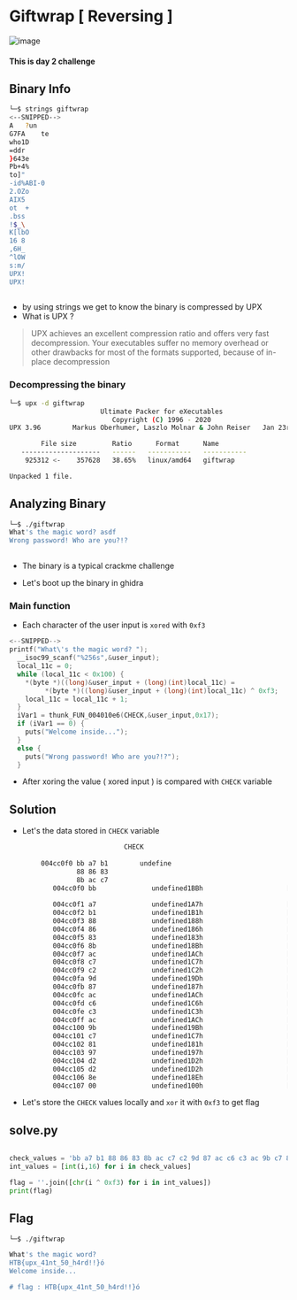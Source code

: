 # Giftwrap [ Reversing ]

![image](https://user-images.githubusercontent.com/56447720/149666955-e183ad60-55d9-44cc-a23a-c9c115ee7a6b.png)

#### This is day 2 challenge

## Binary Info 

```bash
└─$ strings giftwrap 
<--SNIPPED-->
A	?un
G7FA	te
who1D
=ddr
}643e
Pb+4%
to]"
-id%ABI-0
2.OZo
AIX5
ot	+
.bss
!$_\
K[lbO
16 8
,6H_
^lOW
s:m/
UPX!
UPX!
             
```

- by using strings we get to know the binary is compressed by UPX
- What is UPX ?
> UPX achieves an excellent compression ratio and offers very fast decompression. Your executables suffer no memory overhead or other drawbacks for most of the formats supported, because of in-place decompression

### Decompressing the binary

```bash
└─$ upx -d giftwrap            
                       Ultimate Packer for eXecutables
                          Copyright (C) 1996 - 2020
UPX 3.96        Markus Oberhumer, Laszlo Molnar & John Reiser   Jan 23rd 2020

        File size         Ratio      Format      Name
   --------------------   ------   -----------   -----------
    925312 <-    357628   38.65%   linux/amd64   giftwrap

Unpacked 1 file.

```

## Analyzing Binary

```bash
└─$ ./giftwrap 
What's the magic word? asdf
Wrong password! Who are you?!?
                                    
```     
- The binary is a typical crackme challenge

- Let's boot up the binary in ghidra

### Main function

- Each character of the user input is `xored` with `0xf3`

```c
<--SNIPPED-->
printf("What\'s the magic word? ");
  __isoc99_scanf("%256s",&user_input);
  local_11c = 0;
  while (local_11c < 0x100) {
    *(byte *)((long)&user_input + (long)(int)local_11c) =
         *(byte *)((long)&user_input + (long)(int)local_11c) ^ 0xf3;
    local_11c = local_11c + 1;
  }
  iVar1 = thunk_FUN_004010e6(CHECK,&user_input,0x17);
  if (iVar1 == 0) {
    puts("Welcome inside...");
  }
  else {
    puts("Wrong password! Who are you?!?");
  }
```

- After xoring the value ( xored input ) is compared with `CHECK` variable 

## Solution

- Let's the data stored in `CHECK` variable 

```asm
                             CHECK                                           XREF[3]:     Entry Point(*), main:004019fa(*), 
                                                                                          main:00401a01(*)  
        004cc0f0 bb a7 b1        undefine
                 88 86 83 
                 8b ac c7 
           004cc0f0 bb              undefined1BBh                     [0]                               XREF[3]:     Entry Point(*), main:004019fa(*), 
                                                                                                                     main:00401a01(*)  
           004cc0f1 a7              undefined1A7h                     [1]
           004cc0f2 b1              undefined1B1h                     [2]
           004cc0f3 88              undefined188h                     [3]
           004cc0f4 86              undefined186h                     [4]
           004cc0f5 83              undefined183h                     [5]
           004cc0f6 8b              undefined18Bh                     [6]
           004cc0f7 ac              undefined1ACh                     [7]
           004cc0f8 c7              undefined1C7h                     [8]
           004cc0f9 c2              undefined1C2h                     [9]
           004cc0fa 9d              undefined19Dh                     [10]
           004cc0fb 87              undefined187h                     [11]
           004cc0fc ac              undefined1ACh                     [12]
           004cc0fd c6              undefined1C6h                     [13]
           004cc0fe c3              undefined1C3h                     [14]
           004cc0ff ac              undefined1ACh                     [15]
           004cc100 9b              undefined19Bh                     [16]
           004cc101 c7              undefined1C7h                     [17]
           004cc102 81              undefined181h                     [18]
           004cc103 97              undefined197h                     [19]
           004cc104 d2              undefined1D2h                     [20]
           004cc105 d2              undefined1D2h                     [21]
           004cc106 8e              undefined18Eh                     [22]
           004cc107 00              undefined100h                     [23]
```

- Let's store the `CHECK` values locally and `xor` it with `0xf3` to get flag

## solve.py

```py

check_values = 'bb a7 b1 88 86 83 8b ac c7 c2 9d 87 ac c6 c3 ac 9b c7 81 97 d2 d2 8e 00'.split(' ')
int_values = [int(i,16) for i in check_values]

flag = ''.join([chr(i ^ 0xf3) for i in int_values])
print(flag)
```

## Flag 

```bash
└─$ ./giftwrap 

What's the magic word? 
HTB{upx_41nt_50_h4rd!!}ó
Welcome inside...

# flag : HTB{upx_41nt_50_h4rd!!}ó

```











